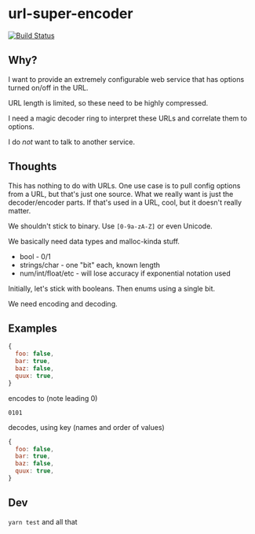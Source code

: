 # url-super-encoder

[![Build Status](https://travis-ci.com/reergymerej/url-super-encoder.svg?token=AiAzfY2MJmZkDBAp517s&branch=master)](https://travis-ci.com/reergymerej/url-super-encoder)


## Why?

I want to provide an extremely configurable web service that has options turned
on/off in the URL.

URL length is limited, so these need to be highly compressed.

I need a magic decoder ring to interpret these URLs and correlate them to
options.

I do _not_ want to talk to another service.


## Thoughts

This has nothing to do with URLs.  One use case is to pull config options from a
URL, but that's just one source.  What we really want is just the
decoder/encoder parts.  If that's used in a URL, cool, but it doesn't really
matter.


We shouldn't stick to binary.  Use `[0-9a-zA-Z]` or even Unicode.


We basically need data types and malloc-kinda stuff.
  * bool - 0/1
  * strings/char - one "bit" each, known length
  * num/int/float/etc - will lose accuracy if exponential notation used

  Initially, let's stick with booleans.
  Then enums using a single bit.


We need encoding and decoding.


## Examples

```js
{
  foo: false,
  bar: true,
  baz: false,
  quux: true,
}
```

encodes to (note leading 0)

```
0101
```

decodes, using key (names and order of values)

```js
{
  foo: false,
  bar: true,
  baz: false,
  quux: true,
}
```

## Dev

`yarn test` and all that
